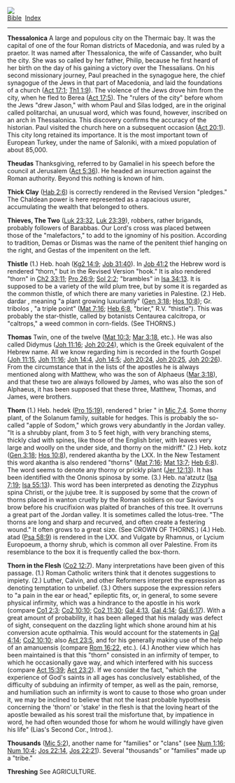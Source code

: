 [![](../../cdshop/ithlogo.png)](../../index)  
[Bible](../index)  [Index](index) 

------------------------------------------------------------------------

<span id="000">**Thessalonica**</span> A large and populous city on the
Thermaic bay. It was the capital of one of the four Roman districts of
Macedonia, and was ruled by a praetor. It was named after Thessalonica,
the wife of Cassander, who built the city. She was so called by her
father, Philip, because he first heard of her birth on the day of his
gaining a victory over the Thessalians. On his second missionary
journey, Paul preached in the synagogue here, the chief synagogue of the
Jews in that part of Macedonia, and laid the foundations of a church
([Act 17:1](../kjv/act017.htm#001); [Th1 1:9](../kjv/th1001.htm#009)).
The violence of the Jews drove him from the city, when he fled to Berea
([Act 17:5](../kjv/act017.htm#005)). The "rulers of the city" before
whom the Jews "drew Jason," with whom Paul and Silas lodged, are in the
original called politarchai, an unusual word, which was found, however,
inscribed on an arch in Thessalonica. This discovery confirms the
accuracy of the historian. Paul visited the church here on a subsequent
occasion ([Act 20:1](../kjv/act020.htm#001)). This city long retained
its importance. It is the most important town of European Turkey, under
the name of Saloniki, with a mixed population of about 85,000.

<span id="001">**Theudas**</span> Thanksgiving, referred to by Gamaliel
in his speech before the council at Jerusalem ([Act
5:36](../kjv/act005.htm#036)). He headed an insurrection against the
Roman authority. Beyond this nothing is known of him.

<span id="002">**Thick Clay**</span> ([Hab 2:6](../kjv/hab002.htm#006))
is correctly rendered in the Revised Version "pledges." The Chaldean
power is here represented as a rapacious usurer, accumulating the wealth
that belonged to others.

<span id="003">**Thieves, The Two**</span> ([Luk
23:32](../kjv/luk023.htm#032), [Luk 23:39](../kjv/luk023.htm#039)),
robbers, rather brigands, probably followers of Barabbas. Our Lord's
cross was placed between those of the "malefactors," to add to the
ignominy of his position. According to tradition, Demas or Dismas was
the name of the penitent thief hanging on the right, and Gestas of the
impenitent on the left.

<span id="004">**Thistle**</span> (1.) Heb. hoah ([Kg2
14:9](../kjv/kg2014.htm#009); [Job 31:40](../kjv/job031.htm#040)). In
[Job 41:2](../kjv/job041.htm#002) the Hebrew word is rendered "thorn,"
but in the Revised Version "hook." It is also rendered "thorn" in [Ch2
33:11](../kjv/ch2033.htm#011); [Pro 26:9](../kjv/pro026.htm#009); [Sol
2:2](../kjv/sol002.htm#002); "brambles" in [Isa
34:13](../kjv/isa034.htm#013). It is supposed to be a variety of the
wild plum tree, but by some it is regarded as the common thistle, of
which there are many varieties in Palestine. (2.) Heb. dardar , meaning
"a plant growing luxuriantly" ([Gen 3:18](../kjv/gen003.htm#018); [Hos
10:8](../kjv/hos010.htm#008)); Gr. tribolos , "a triple point" ([Mat
7:16](../kjv/mat007.htm#016); [Heb 6:8](../kjv/heb006.htm#008), "brier,"
R.V. "thistle"). This was probably the star-thistle, called by botanists
Centaurea calcitropa, or "caltrops," a weed common in corn-fields. (See
THORNS.)

<span id="005">**Thomas**</span> Twin, one of the twelve ([Mat
10:3](../kjv/mat010.htm#003); [Mar 3:18](../kjv/mar003.htm#018), etc.).
He was also called Didymus ([Joh 11:16](../kjv/joh011.htm#016); [Joh
20:24](../kjv/joh020.htm#024)), which is the Greek equivalent of the
Hebrew name. All we know regarding him is recorded in the fourth Gospel
([Joh 11:15](../kjv/joh011.htm#015), [Joh 11:16](../kjv/joh011.htm#016);
[Joh 14:4](../kjv/joh014.htm#004), [Joh 14:5](../kjv/joh014.htm#005);
[Joh 20:24](../kjv/joh020.htm#024), [Joh 20:25](../kjv/joh020.htm#025),
[Joh 20:26](../kjv/joh020.htm#026)). From the circumstance that in the
lists of the apostles he is always mentioned along with Matthew, who was
the son of Alphaeus ([Mar 3:18](../kjv/mar003.htm#018)), and that these
two are always followed by James, who was also the son of Alphaeus, it
has been supposed that these three, Matthew, Thomas, and James, were
brothers.

<span id="006">**Thorn**</span> (1.) Heb. hedek ([Pro
15:19](../kjv/pro015.htm#019)), rendered " brier " in [Mic
7:4](../kjv/mic007.htm#004). Some thorny plant, of the Solanum family,
suitable for hedges. This is probably the so-called "apple of Sodom,"
which grows very abundantly in the Jordan valley. "It is a shrubby
plant, from 3 to 5 feet high, with very branching stems, thickly clad
with spines, like those of the English brier, with leaves very large and
woolly on the under side, and thorny on the midriff." (2.) Heb. kotz
([Gen 3:18](../kjv/gen003.htm#018); [Hos 10:8](../kjv/hos010.htm#008)),
rendered akantha by the LXX. In the New Testament this word akantha is
also rendered "thorns" ([Mat 7:16](../kjv/mat007.htm#016); [Mat
13:7](../kjv/mat013.htm#007); [Heb 6:8](../kjv/heb006.htm#008)). The
word seems to denote any thorny or prickly plant ([Jer
12:13](../kjv/jer012.htm#013)). It has been identified with the Ononis
spinosa by some. (3.) Heb. na'atzutz ([Isa 7:19](../kjv/isa007.htm#019);
[Isa 55:13](../kjv/isa055.htm#013)). This word has been interpreted as
denoting the Zizyphus spina Christi, or the jujube tree. It is supposed
by some that the crown of thorns placed in wanton cruelty by the Roman
soldiers on our Saviour's brow before his crucifixion was plaited of
branches of this tree. It overruns a great part of the Jordan valley. It
is sometimes called the lotus-tree. "The thorns are long and sharp and
recurved, and often create a festering wound." It often grows to a great
size. (See CROWN OF THORNS.) (4.) Heb. atad ([Psa
58:9](../kjv/psa058.htm#009)) is rendered in the LXX. and Vulgate by
Rhamnus, or Lycium Europoeum, a thorny shrub, which is common all over
Palestine. From its resemblance to the box it is frequently called the
box-thorn.

<span id="007">**Thorn in the Flesh**</span> ([Co2
12:7](../kjv/co2012.htm#007)). Many interpretations have been given of
this passage. (1.) Roman Catholic writers think that it denotes
suggestions to impiety. (2.) Luther, Calvin, and other Reformers
interpret the expression as denoting temptation to unbelief. (3.) Others
suppose the expression refers to "a pain in the ear or head," epileptic
fits, or, in general, to some severe physical infirmity, which was a
hindrance to the apostle in his work (compare [Co1
2:3](../kjv/co1002.htm#003); [Co2 10:10](../kjv/co2010.htm#010); [Co2
11:30](../kjv/co2011.htm#030); [Gal 4:13](../kjv/gal004.htm#013), [Gal
4:14](../kjv/gal004.htm#014); [Gal 6:17](../kjv/gal006.htm#017)). With a
great amount of probability, it has been alleged that his malady was
defect of sight, consequent on the dazzling light which shone around him
at his conversion acute opthalmia. This would account for the statements
in [Gal 4:14](../kjv/gal004.htm#014); [Co2
10:10](../kjv/co2010.htm#010); also [Act 23:5](../kjv/act023.htm#005),
and for his generally making use of the help of an amanuensis (compare
[Rom 16:22](../kjv/rom016.htm#022), etc.). (4.) Another view which has
been maintained is that this "thorn" consisted in an infirmity of
temper, to which he occasionally gave way, and which interfered with his
success (compare [Act 15:39](../kjv/act015.htm#039); [Act
23:2](../kjv/act023.htm#002)). If we consider the fact, "which the
experience of God's saints in all ages has conclusively established, of
the difficulty of subduing an infirmity of temper, as well as the pain,
remorse, and humiliation such an infirmity is wont to cause to those who
groan under it, we may be inclined to believe that not the least
probable hypothesis concerning the 'thorn' or 'stake' in the flesh is
that the loving heart of the apostle bewailed as his sorest trail the
misfortune that, by impatience in word, he had often wounded those for
whom he would willingly have given his life" (Lias's Second Cor.,
Introd.).

<span id="008">**Thousands**</span> ([Mic 5:2](../kjv/mic005.htm#002)),
another name for "families" or "clans" (see [Num
1:16](../kjv/num001.htm#016); [Num 10:4](../kjv/num010.htm#004); [Jos
22:14](../kjv/jos022.htm#014), [Jos 22:21](../kjv/jos022.htm#021)).
Several "thousands" or "families" made up a "tribe."

<span id="009">**Threshing**</span> See AGRICULTURE.
